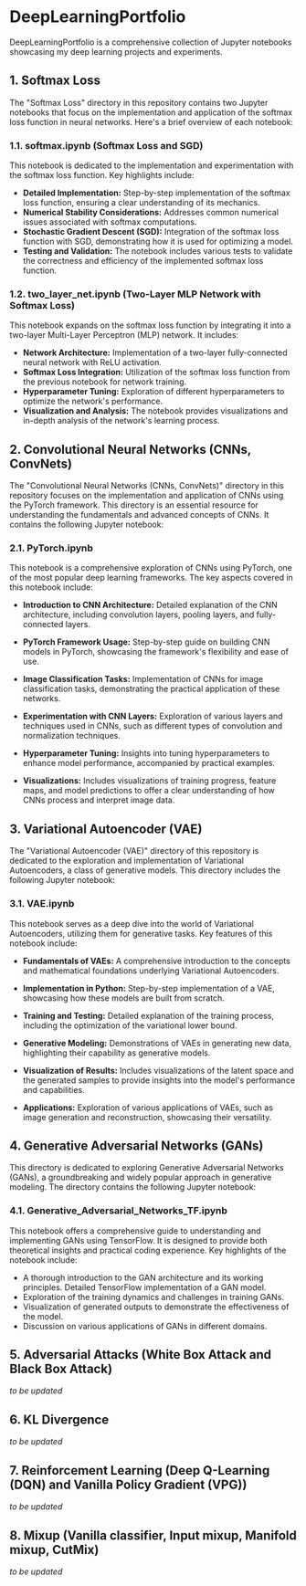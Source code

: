 # DeepLearningPortfolio
DeepLearningPortfolio is a comprehensive collection of Jupyter notebooks showcasing my deep learning projects and experiments.

## 1. Softmax Loss
The "Softmax Loss" directory in this repository contains two Jupyter notebooks that focus on the implementation and application of the softmax loss function in neural networks. Here's a brief overview of each notebook:

### 1.1. softmax.ipynb (Softmax Loss and SGD)
This notebook is dedicated to the implementation and experimentation with the softmax loss function. Key highlights include:

- **Detailed Implementation:** Step-by-step implementation of the softmax loss function, ensuring a clear understanding of its mechanics.
- **Numerical Stability Considerations:** Addresses common numerical issues associated with softmax computations.
- **Stochastic Gradient Descent (SGD):** Integration of the softmax loss function with SGD, demonstrating how it is used for optimizing a model.
- **Testing and Validation:** The notebook includes various tests to validate the correctness and efficiency of the implemented softmax loss function.

### 1.2. two_layer_net.ipynb (Two-Layer MLP Network with Softmax Loss)
This notebook expands on the softmax loss function by integrating it into a two-layer Multi-Layer Perceptron (MLP) network. It includes:

- **Network Architecture:** Implementation of a two-layer fully-connected neural network with ReLU activation.
- **Softmax Loss Integration:** Utilization of the softmax loss function from the previous notebook for network training.
- **Hyperparameter Tuning:** Exploration of different hyperparameters to optimize the network's performance.
- **Visualization and Analysis:** The notebook provides visualizations and in-depth analysis of the network's learning process.

## 2. Convolutional Neural Networks (CNNs, ConvNets)

The "Convolutional Neural Networks (CNNs, ConvNets)" directory in this repository focuses on the implementation and application of CNNs using the PyTorch framework. This directory is an essential resource for understanding the fundamentals and advanced concepts of CNNs. It contains the following Jupyter notebook:

### 2.1. PyTorch.ipynb

This notebook is a comprehensive exploration of CNNs using PyTorch, one of the most popular deep learning frameworks. The key aspects covered in this notebook include:

- **Introduction to CNN Architecture:**
Detailed explanation of the CNN architecture, including convolution layers, pooling layers, and fully-connected layers.

- **PyTorch Framework Usage:**
Step-by-step guide on building CNN models in PyTorch, showcasing the framework's flexibility and ease of use.

- **Image Classification Tasks:**
Implementation of CNNs for image classification tasks, demonstrating the practical application of these networks.

- **Experimentation with CNN Layers:**
Exploration of various layers and techniques used in CNNs, such as different types of convolution and normalization techniques.

- **Hyperparameter Tuning:**
Insights into tuning hyperparameters to enhance model performance, accompanied by practical examples.

- **Visualizations:**
Includes visualizations of training progress, feature maps, and model predictions to offer a clear understanding of how CNNs process and interpret image data.

## 3. Variational Autoencoder (VAE)

The "Variational Autoencoder (VAE)" directory of this repository is dedicated to the exploration and implementation of Variational Autoencoders, a class of generative models. This directory includes the following Jupyter notebook:

### 3.1. VAE.ipynb

This notebook serves as a deep dive into the world of Variational Autoencoders, utilizing them for generative tasks. Key features of this notebook include:

- **Fundamentals of VAEs:**
A comprehensive introduction to the concepts and mathematical foundations underlying Variational Autoencoders.

- **Implementation in Python:**
Step-by-step implementation of a VAE, showcasing how these models are built from scratch.

- **Training and Testing:**
Detailed explanation of the training process, including the optimization of the variational lower bound.

- **Generative Modeling:**
Demonstrations of VAEs in generating new data, highlighting their capability as generative models.

- **Visualization of Results:**
Includes visualizations of the latent space and the generated samples to provide insights into the model's performance and capabilities.

- **Applications:**
Exploration of various applications of VAEs, such as image generation and reconstruction, showcasing their versatility.

## 4. Generative Adversarial Networks (GANs)

This directory is dedicated to exploring Generative Adversarial Networks (GANs), a groundbreaking and widely popular approach in generative modeling. The directory contains the following Jupyter notebook:

### 4.1. Generative_Adversarial_Networks_TF.ipynb
This notebook offers a comprehensive guide to understanding and implementing GANs using TensorFlow. It is designed to provide both theoretical insights and practical coding experience. Key highlights of the notebook include:

- A thorough introduction to the GAN architecture and its working principles.
Detailed TensorFlow implementation of a GAN model.
- Exploration of the training dynamics and challenges in training GANs.
- Visualization of generated outputs to demonstrate the effectiveness of the model.
- Discussion on various applications of GANs in different domains.

## 5. Adversarial Attacks (White Box Attack and Black Box Attack)

*to be updated*

## 6. KL Divergence

*to be updated*

## 7. Reinforcement Learning (Deep Q-Learning (DQN) and Vanilla Policy Gradient (VPG))

*to be updated*

## 8. Mixup (Vanilla classifier, Input mixup, Manifold mixup, CutMix)

*to be updated*